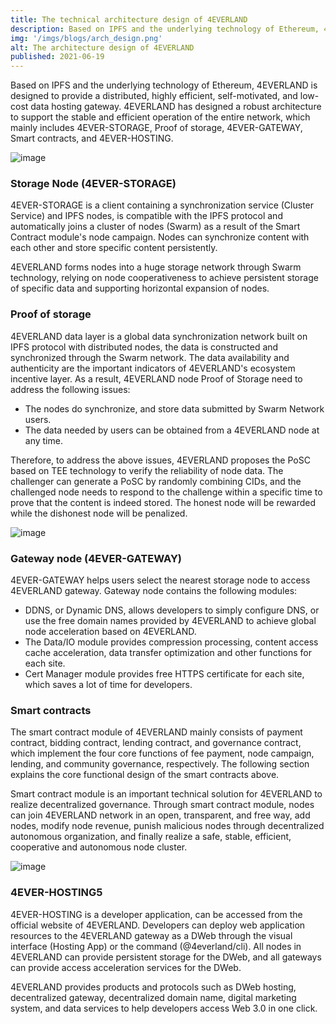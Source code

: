 ```yaml
---
title: The technical architecture design of 4EVERLAND
description: Based on IPFS and the underlying technology of Ethereum, 4EVERLAND is designed to provide a distributed, highly efficient, self-motivated, and low-cost data hosting gateway. 4EVERLAND has designed a robust architecture to support the stable and efficient operation of the entire network, which mainly includes 4EVER-STORAGE, Proof of storage, 4EVER-GATEWAY, Smart contracts, and 4EVER-HOSTING.
img: '/imgs/blogs/arch_design.png'
alt: The architecture design of 4EVERLAND
published: 2021-06-19
---
```


Based on IPFS and the underlying technology of Ethereum, 4EVERLAND is designed to provide a distributed, highly efficient, self-motivated, and low-cost data hosting gateway. 4EVERLAND has designed a robust architecture to support the stable and efficient operation of the entire network, which mainly includes 4EVER-STORAGE, Proof of storage, 4EVER-GATEWAY, Smart contracts, and 4EVER-HOSTING.

![image](/imgs/blogs/3.png)

### Storage Node (4EVER-STORAGE)

4EVER-STORAGE is a client containing a synchronization service (Cluster Service) and IPFS nodes, is compatible with the IPFS protocol and automatically joins a cluster of nodes (Swarm) as a result of the Smart Contract module's node campaign. Nodes can synchronize content with each other and store specific content persistently.

4EVERLAND forms nodes into a huge storage network through Swarm technology, relying on node cooperativeness to achieve persistent storage of specific data and supporting horizontal expansion of nodes.

### Proof of storage

4EVERLAND data layer is a global data synchronization network built on IPFS protocol with distributed nodes, the data is constructed and synchronized through the Swarm network. The data availability and authenticity are the important indicators of 4EVERLAND's ecosystem incentive layer. As a result, 4EVERLAND node Proof of Storage need to address the following issues:

- The nodes do synchronize, and store data submitted by Swarm Network users.
- The data needed by users can be obtained from a 4EVERLAND node at any time.

Therefore, to address the above issues, 4EVERLAND proposes the PoSC based on TEE technology to verify the reliability of node data. The challenger can generate a PoSC by randomly combining CIDs, and the challenged node needs to respond to the challenge within a specific time to prove that the content is indeed stored. The honest node will be rewarded while the dishonest node will be penalized.

![image](/imgs/blogs/4.png)

### Gateway node (4EVER-GATEWAY)

4EVER-GATEWAY helps users select the nearest storage node to access 4EVERLAND gateway. Gateway node contains the following modules:

- DDNS, or Dynamic DNS, allows developers to simply configure DNS, or use the free domain names provided by 4EVERLAND to achieve global node acceleration based on 4EVERLAND.
- The Data/IO module provides compression processing, content access cache acceleration, data transfer optimization and other functions for each site.
- Cert Manager module provides free HTTPS certificate for each site, which saves a lot of time for developers.

### Smart contracts

The smart contract module of 4EVERLAND mainly consists of payment contract, bidding contract, lending contract, and governance contract, which implement the four core functions of fee payment, node campaign, lending, and community governance, respectively. The following section explains the core functional design of the smart contracts above.

Smart contract module is an important technical solution for 4EVERLAND to realize decentralized governance. Through smart contract module, nodes can join 4EVERLAND network in an open, transparent, and free way, add nodes, modify node revenue, punish malicious nodes through decentralized autonomous organization, and finally realize a safe, stable, efficient, cooperative and autonomous node cluster.

![image](/imgs/blogs/5.png)

### 4EVER-HOSTING5

4EVER-HOSTING is a developer application, can be accessed from the official website of 4EVERLAND. Developers can deploy web application resources to the 4EVERLAND gateway as a DWeb through the visual interface (Hosting App) or the command (@4everland/cli). All nodes in 4EVERLAND can provide persistent storage for the DWeb, and all gateways can provide access acceleration services for the DWeb.

4EVERLAND provides products and protocols such as DWeb hosting, decentralized gateway, decentralized domain name, digital marketing system, and data services to help developers access Web 3.0 in one click.
